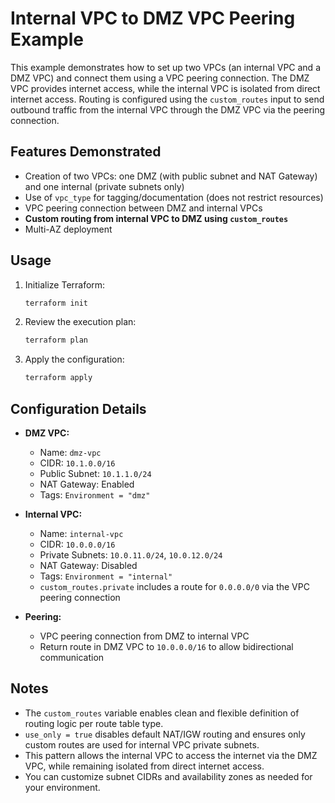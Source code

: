 # Internal VPC to DMZ VPC Peering Example

This example demonstrates how to set up two VPCs (an internal VPC and a DMZ VPC) and connect them using a VPC peering connection. The DMZ VPC provides internet access, while the internal VPC is isolated from direct internet access. Routing is configured using the `custom_routes` input to send outbound traffic from the internal VPC through the DMZ VPC via the peering connection.

## Features Demonstrated

* Creation of two VPCs: one DMZ (with public subnet and NAT Gateway) and one internal (private subnets only)
* Use of `vpc_type` for tagging/documentation (does not restrict resources)
* VPC peering connection between DMZ and internal VPCs
* **Custom routing from internal VPC to DMZ using `custom_routes`**
* Multi-AZ deployment

## Usage

1. Initialize Terraform:

   ```bash
   terraform init
   ```

2. Review the execution plan:

   ```bash
   terraform plan
   ```

3. Apply the configuration:

   ```bash
   terraform apply
   ```

## Configuration Details

* **DMZ VPC:**

  * Name: `dmz-vpc`
  * CIDR: `10.1.0.0/16`
  * Public Subnet: `10.1.1.0/24`
  * NAT Gateway: Enabled
  * Tags: `Environment = "dmz"`

* **Internal VPC:**

  * Name: `internal-vpc`
  * CIDR: `10.0.0.0/16`
  * Private Subnets: `10.0.11.0/24`, `10.0.12.0/24`
  * NAT Gateway: Disabled
  * Tags: `Environment = "internal"`
  * `custom_routes.private` includes a route for `0.0.0.0/0` via the VPC peering connection

* **Peering:**

  * VPC peering connection from DMZ to internal VPC
  * Return route in DMZ VPC to `10.0.0.0/16` to allow bidirectional communication

## Notes

* The `custom_routes` variable enables clean and flexible definition of routing logic per route table type.
* `use_only = true` disables default NAT/IGW routing and ensures only custom routes are used for internal VPC private subnets.
* This pattern allows the internal VPC to access the internet via the DMZ VPC, while remaining isolated from direct internet access.
* You can customize subnet CIDRs and availability zones as needed for your environment.
